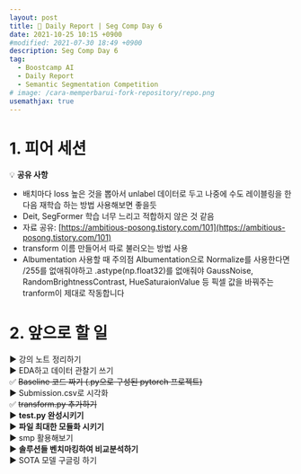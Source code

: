 ```yaml
---
layout: post
title: 📔 Daily Report | Seg Comp Day 6
date: 2021-10-25 10:15 +0900
#modified: 2021-07-30 18:49 +0900
description: Seg Comp Day 6
tag:
  - Boostcamp AI
  - Daily Report
  - Semantic Segmentation Competition
# image: /cara-memperbarui-fork-repository/repo.png
usemathjax: true
---
```


# 1. 피어 세션

💡 **공유 사항**

- 배치마다 loss 높은 것을 뽑아서 unlabel 데이터로 두고 나중에 수도 레이블링을 한 다음 재학습 하는 방법 사용해보면 좋을듯
- Deit, SegFormer 학습 너무 느리고 적합하지 않은 것 같음
- 자료 공유: [https://ambitious-posong.tistory.com/101](https://ambitious-posong.tistory.com/101)
- transform 이름 만들어서 따로 불러오는 방법 사용
- Albumentation 사용할 때 주의점
Albumentation으로 Normalize를 사용한다면 /255를 없애줘야하고
.astype(np.float32)를 없애줘야 GaussNoise, RandomBrightnessContrast, HueSaturaionValue 등 픽셀 값을 바꿔주는 tranform이 제대로 작동합니다

# 2. 앞으로 할 일

▶️ 강의 노트 정리하기\
▶️ EDA하고 데이터 관찰기 쓰기\
✅ ~~Baseline 코드 짜기 (.py으로 구성된 pytorch 프로젝트)~~\
▶️ Submission.csv로 시각화\
✅ ~~transform.py 추가하기~~\
▶️ **test.py 완성시키기**\
▶️ **파일 최대한 모듈화 시키기**\
▶️ smp 활용해보기\
▶️ **솔루션들 벤치마킹하여 비교분석하기**\
▶️ SOTA 모델 구글링 하기